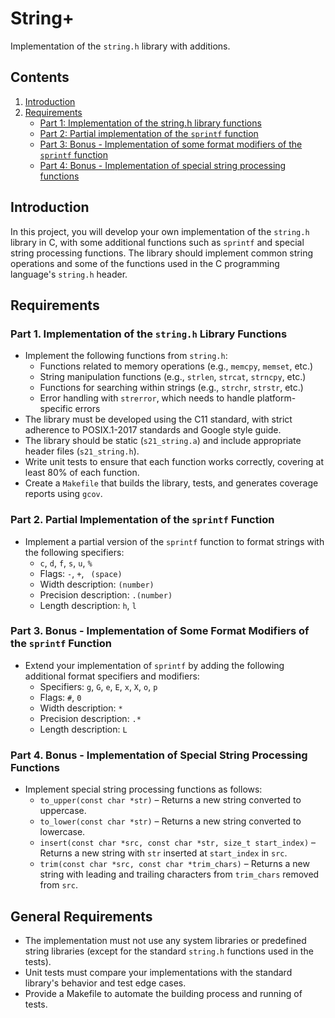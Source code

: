 # String+

Implementation of the `string.h` library with additions.

## Contents
1. [Introduction](#introduction)
2. [Requirements](#requirements)
    - [Part 1: Implementation of the string.h library functions](#part-1-implementation-of-the-stringh-library-functions)
    - [Part 2: Partial implementation of the `sprintf` function](#part-2-partial-implementation-of-the-sprintf-function)
    - [Part 3: Bonus - Implementation of some format modifiers of the `sprintf` function](#part-3-bonus-implementation-of-some-format-modifiers-of-the-sprintf-function)
    - [Part 4: Bonus - Implementation of special string processing functions](#part-4-bonus-implementation-of-special-string-processing-functions)

## Introduction

In this project, you will develop your own implementation of the `string.h` library in C, with some additional functions such as `sprintf` and special string processing functions. The library should implement common string operations and some of the functions used in the C programming language's `string.h` header.

## Requirements

### Part 1. Implementation of the `string.h` Library Functions
- Implement the following functions from `string.h`:
  - Functions related to memory operations (e.g., `memcpy`, `memset`, etc.)
  - String manipulation functions (e.g., `strlen`, `strcat`, `strncpy`, etc.)
  - Functions for searching within strings (e.g., `strchr`, `strstr`, etc.)
  - Error handling with `strerror`, which needs to handle platform-specific errors
- The library must be developed using the C11 standard, with strict adherence to POSIX.1-2017 standards and Google style guide.
- The library should be static (`s21_string.a`) and include appropriate header files (`s21_string.h`).
- Write unit tests to ensure that each function works correctly, covering at least 80% of each function.
- Create a `Makefile` that builds the library, tests, and generates coverage reports using `gcov`.

### Part 2. Partial Implementation of the `sprintf` Function
- Implement a partial version of the `sprintf` function to format strings with the following specifiers:
  - `c`, `d`, `f`, `s`, `u`, `%`
  - Flags: `-`, `+`, ` (space)`
  - Width description: `(number)`
  - Precision description: `.(number)`
  - Length description: `h`, `l`

### Part 3. Bonus - Implementation of Some Format Modifiers of the `sprintf` Function
- Extend your implementation of `sprintf` by adding the following additional format specifiers and modifiers:
  - Specifiers: `g`, `G`, `e`, `E`, `x`, `X`, `o`, `p`
  - Flags: `#`, `0`
  - Width description: `*`
  - Precision description: `.*`
  - Length description: `L`

### Part 4. Bonus - Implementation of Special String Processing Functions
- Implement special string processing functions as follows:
  - `to_upper(const char *str)` – Returns a new string converted to uppercase.
  - `to_lower(const char *str)` – Returns a new string converted to lowercase.
  - `insert(const char *src, const char *str, size_t start_index)` – Returns a new string with `str` inserted at `start_index` in `src`.
  - `trim(const char *src, const char *trim_chars)` – Returns a new string with leading and trailing characters from `trim_chars` removed from `src`.

## General Requirements
- The implementation must not use any system libraries or predefined string libraries (except for the standard `string.h` functions used in the tests).
- Unit tests must compare your implementations with the standard library's behavior and test edge cases.
- Provide a Makefile to automate the building process and running of tests.
<!--  -->

